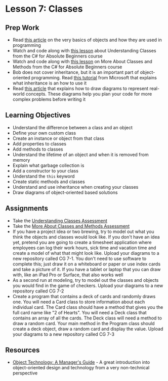# Lesson 7: Classes
## Prep Work
* Read [this article](http://www.cs.utsa.edu/~cs3443/ch01.html) on the very basics of objects and how they are used in programming
* Watch and code along with [this lesson](https://mva.microsoft.com/en-US/training-courses/c-fundamentals-for-absolute-beginners-16169?l=LK8n0uQIC_306218949) about Understanding Classes from the C# for Absolute Beginners course
* Watch and code along with [this lesson](https://mva.microsoft.com/en-US/training-courses/c-fundamentals-for-absolute-beginners-16169?l=ymM4awQIC_5206218949) on More About Classes and Methods from the C# for Absolute Beginners course
* Bob does not cover inheritance, but it is an important part of object-oriented programming. Read [this tutorial](https://docs.microsoft.com/en-us/dotnet/csharp/tutorials/inheritance) from Microsoft that explains what inheritance is an how to use it
* Read [this article](http://agilemodeling.com/artifacts/classDiagram.htm) that explains how to draw diagrams to represent real-world concepts. These diagrams help you plan your code for more complex problems before writing it

## Learning Objectives
* Understand the difference between a class and an object
* Define your own custom class
* Create an instance or object from that class
* Add properties to classes
* Add methods to classes
* Understand the lifetime of an object and when it is removed from memory
* Explain what garbage collection is
* Add a constructor to your class
* Understand the `this` keyword
* Create static methods and classes
* Understand and use inheritance when creating your classes
* Draw diagrams of object-oriented based solutions

## Assignments
* Take the [Understanding Classes Assessment](https://mva.microsoft.com/en-US/training-courses/c-fundamentals-for-absolute-beginners-16169?l=LK8n0uQIC_306218949)
* Take the [More About Classes and Methods Assessment](https://mva.microsoft.com/en-US/training-courses/c-fundamentals-for-absolute-beginners-16169?l=LK8n0uQIC_306218949)
* If you have a project idea or two brewing, try to model out what you think the objects and classes would look like. If you don't have an idea yet, pretend you are going to create a timesheet application where employees can log their work hours, sick time and vacation time and create a model of what that might look like. Upload your diagrams to a new repository called CG 7-1. You don't need to use software to complete this; just draw it on a whiteboard or paper or use index cards and take a picture of it. If you have a tablet or laptop that you can draw with, like an iPad Pro or Surface, that also works well
* As a second run at modeling, try to model out the classes and objects you would find in the game of checkers. Upload your diagrams to a new repository called CG 7-2
* Create a program that contains a deck of cards and randomly draws one. You will need a Card class to store information about each individual card. The Card class should have a method that gives you the full card name like "2 of Hearts". You will need a Deck class that contains an array of all the cards. The Deck class will need a method to draw a random card. Your main method in the Program class should create a deck object, draw a random card and display the value. Upload your diagrams to a new repository called CG 7-3

## Resources
* [Object Technology: A Manager's Guide](https://www.amazon.com/Object-Technology-Managers-David-Taylor/dp/0201309947) - A great introduction into object-oriented design and technology from a very non-technical perspective
